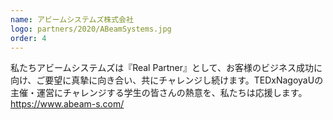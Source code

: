 ```yaml
---
name: アビームシステムズ株式会社
logo: partners/2020/ABeamSystems.jpg
order: 4
---
```

私たちアビームシステムズは『Real Partner』として、お客様のビジネス成功に向け、ご要望に真摯に向き合い、共にチャレンジし続けます。TEDxNagoyaUの主催・運営にチャレンジする学生の皆さんの熱意を、私たちは応援します。  
https://www.abeam-s.com/
